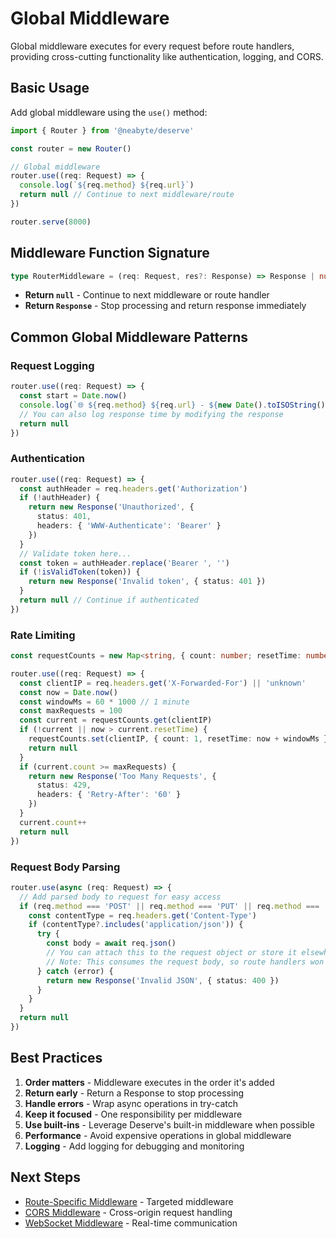 # Global Middleware

Global middleware executes for every request before route handlers, providing cross-cutting functionality like authentication, logging, and CORS.

## Basic Usage

Add global middleware using the `use()` method:

```typescript
import { Router } from '@neabyte/deserve'

const router = new Router()

// Global middleware
router.use((req: Request) => {
  console.log(`${req.method} ${req.url}`)
  return null // Continue to next middleware/route
})

router.serve(8000)
```

## Middleware Function Signature

```typescript
type RouterMiddleware = (req: Request, res?: Response) => Response | null
```

- **Return `null`** - Continue to next middleware or route handler
- **Return `Response`** - Stop processing and return response immediately

## Common Global Middleware Patterns

### Request Logging
```typescript
router.use((req: Request) => {
  const start = Date.now()
  console.log(`🌐 ${req.method} ${req.url} - ${new Date().toISOString()}`)
  // You can also log response time by modifying the response
  return null
})
```

### Authentication
```typescript
router.use((req: Request) => {
  const authHeader = req.headers.get('Authorization')
  if (!authHeader) {
    return new Response('Unauthorized', {
      status: 401,
      headers: { 'WWW-Authenticate': 'Bearer' }
    })
  }
  // Validate token here...
  const token = authHeader.replace('Bearer ', '')
  if (!isValidToken(token)) {
    return new Response('Invalid token', { status: 401 })
  }
  return null // Continue if authenticated
})
```

### Rate Limiting
```typescript
const requestCounts = new Map<string, { count: number; resetTime: number }>()

router.use((req: Request) => {
  const clientIP = req.headers.get('X-Forwarded-For') || 'unknown'
  const now = Date.now()
  const windowMs = 60 * 1000 // 1 minute
  const maxRequests = 100
  const current = requestCounts.get(clientIP)
  if (!current || now > current.resetTime) {
    requestCounts.set(clientIP, { count: 1, resetTime: now + windowMs })
    return null
  }
  if (current.count >= maxRequests) {
    return new Response('Too Many Requests', {
      status: 429,
      headers: { 'Retry-After': '60' }
    })
  }
  current.count++
  return null
})
```

### Request Body Parsing
```typescript
router.use(async (req: Request) => {
  // Add parsed body to request for easy access
  if (req.method === 'POST' || req.method === 'PUT' || req.method === 'PATCH') {
    const contentType = req.headers.get('Content-Type')
    if (contentType?.includes('application/json')) {
      try {
        const body = await req.json()
        // You can attach this to the request object or store it elsewhere
        // Note: This consumes the request body, so route handlers won't be able to read it again
      } catch (error) {
        return new Response('Invalid JSON', { status: 400 })
      }
    }
  }
  return null
})
```

## Best Practices

1. **Order matters** - Middleware executes in the order it's added
2. **Return early** - Return a Response to stop processing
3. **Handle errors** - Wrap async operations in try-catch
4. **Keep it focused** - One responsibility per middleware
5. **Use built-ins** - Leverage Deserve's built-in middleware when possible
6. **Performance** - Avoid expensive operations in global middleware
7. **Logging** - Add logging for debugging and monitoring

## Next Steps

- [Route-Specific Middleware](/middleware/route-specific) - Targeted middleware
- [CORS Middleware](/middleware/cors) - Cross-origin request handling
- [WebSocket Middleware](/middleware/websocket) - Real-time communication
